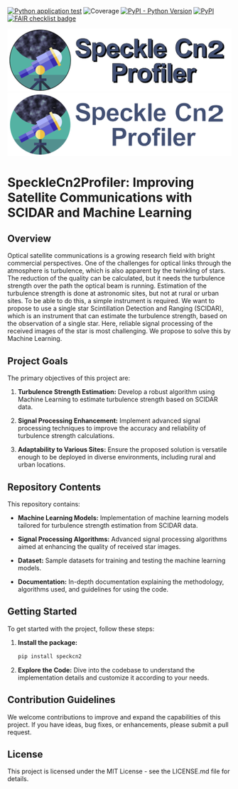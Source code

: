 [![Python application test](https://github.com/MALES-project/SpeckleCn2Profiler/actions/workflows/test.yaml/badge.svg)](https://github.com/MALES-project/SpeckleCn2Profiler/actions/workflows/test.yaml)
![Coverage](https://gist.githubusercontent.com/SCiarella/ee30d5a40792fc1de92e9dcf0d0e092a/raw/covbadge.svg)
[![PyPI - Python Version](https://img.shields.io/pypi/pyversions/speckcn2)](https://pypi.org/project/speckcn2/)
[![PyPI](https://img.shields.io/pypi/v/speckcn2)](https://pypi.org/project/speckcn2/)
[![FAIR checklist badge](https://fairsoftwarechecklist.net/badge.svg)](https://fairsoftwarechecklist.net/v0.2?f=31&a=30110&i=21202&r=132)

![MALES banner](https://raw.githubusercontent.com/MALES-project/SpeckleCn2Profiler/main/speckcn2/assets/logo_on_white.png#gh-light-mode-only)
![MALES banner](https://raw.githubusercontent.com/MALES-project/SpeckleCn2Profiler/main/speckcn2/assets/logo_on_black.png#gh-dark-mode-only)

# SpeckleCn2Profiler: Improving Satellite Communications with SCIDAR and Machine Learning

## Overview

Optical satellite communications is a growing research field with bright commercial perspectives. One of the challenges for optical links through the atmosphere is turbulence, which is also apparent by the twinkling of stars. The reduction of the quality can be calculated, but it needs the turbulence strength over the path the optical beam is running. Estimation of the turbulence strength is done at astronomic sites, but not at rural or urban sites. To be able to do this, a simple instrument is required. We want to propose to use a single star Scintillation Detection and Ranging (SCIDAR), which is an instrument that can estimate the turbulence strength, based on the observation of a single star. Here, reliable signal processing of the received images of the star is most challenging. We propose to solve this by Machine Learning.

## Project Goals

The primary objectives of this project are:

1. **Turbulence Strength Estimation:** Develop a robust algorithm using Machine Learning to estimate turbulence strength based on SCIDAR data.

2. **Signal Processing Enhancement:** Implement advanced signal processing techniques to improve the accuracy and reliability of turbulence strength calculations.

3. **Adaptability to Various Sites:** Ensure the proposed solution is versatile enough to be deployed in diverse environments, including rural and urban locations.

## Repository Contents

This repository contains:

- **Machine Learning Models:** Implementation of machine learning models tailored for turbulence strength estimation from SCIDAR data.

- **Signal Processing Algorithms:** Advanced signal processing algorithms aimed at enhancing the quality of received star images.

- **Dataset:** Sample datasets for training and testing the machine learning models.

- **Documentation:** In-depth documentation explaining the methodology, algorithms used, and guidelines for using the code.

## Getting Started

To get started with the project, follow these steps:

1. **Install the package:**
   ```bash
   pip install speckcn2
   ```

2. **Explore the Code:**
    Dive into the codebase to understand the implementation details and customize it according to your needs.

## Contribution Guidelines

We welcome contributions to improve and expand the capabilities of this project. If you have ideas, bug fixes, or enhancements, please submit a pull request.

## License

This project is licensed under the MIT License - see the LICENSE.md file for details.
